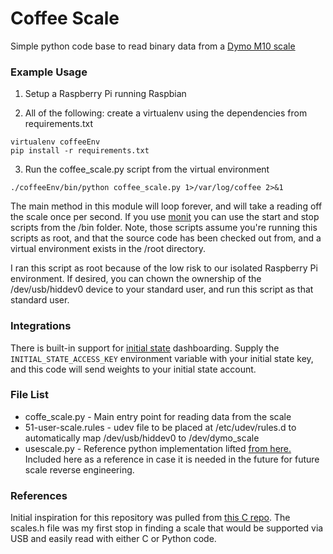 # Coffee Scale #

Simple python code base to read binary data from a [Dymo M10 scale](http://www.amazon.com/DYMO-1772057-Digital-Shipping-10-pound/dp/B0053HCWRE)

### Example Usage ###

1. Setup a Raspberry Pi running Raspbian

2. All of the following: create a virtualenv using the dependencies from requirements.txt

  ```
  virtualenv coffeeEnv
  pip install -r requirements.txt
  ```

3. Run the coffee_scale.py script from the virtual environment

  `./coffeeEnv/bin/python coffee_scale.py 1>/var/log/coffee 2>&1`
  
The main method in this module will loop forever, and will take a reading off the scale once per second. If you use [monit](https://mmonit.com/monit/) you can use the start and stop scripts from the /bin folder. Note, those scripts assume you're running this scripts as root, and that the source code has been checked out from, and a virtual environment exists in the /root directory. 

I ran this script as root because of the low risk to our isolated Raspberry Pi environment. If desired, you can chown the ownership of the /dev/usb/hiddev0 device to your standard user, and run this script as that standard user.

### Integrations ###

There is built-in support for [initial state](https://www.initialstate.com/) dashboarding. Supply the `INITIAL_STATE_ACCESS_KEY` environment variable with your initial state key, and this code will send weights to your initial state account.

### File List ###

* coffe_scale.py - Main entry point for reading data from the scale
* 51-user-scale.rules - udev file to be placed at /etc/udev/rules.d to automatically map /dev/usb/hiddev0 to /dev/dymo_scale
* usescale.py - Reference python implementation lifted [from here.](http://www.thok.org/intranet/python/usb/index.html) Included here as a reference in case it is needed in the future for future scale reverse engineering.

### References ###

Initial inspiration for this repository was pulled from [this C repo](https://github.com/erjiang/usbscale). The scales.h file was my first stop in finding a scale that would be supported via USB and easily read with either C or Python code.
